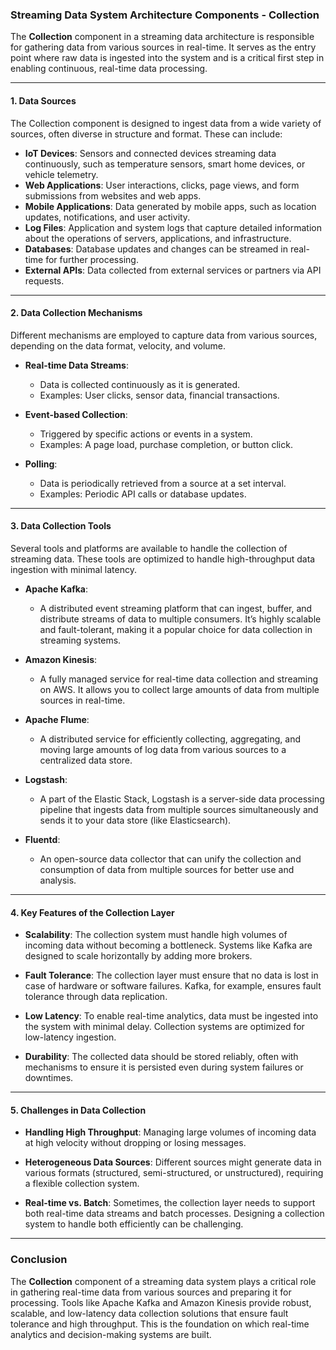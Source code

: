 ### Streaming Data System Architecture Components - Collection

The **Collection** component in a streaming data architecture is responsible for gathering data from various sources in real-time. It serves as the entry point where raw data is ingested into the system and is a critical first step in enabling continuous, real-time data processing.

---

#### 1. **Data Sources**
The Collection component is designed to ingest data from a wide variety of sources, often diverse in structure and format. These can include:

- **IoT Devices**: Sensors and connected devices streaming data continuously, such as temperature sensors, smart home devices, or vehicle telemetry.
- **Web Applications**: User interactions, clicks, page views, and form submissions from websites and web apps.
- **Mobile Applications**: Data generated by mobile apps, such as location updates, notifications, and user activity.
- **Log Files**: Application and system logs that capture detailed information about the operations of servers, applications, and infrastructure.
- **Databases**: Database updates and changes can be streamed in real-time for further processing.
- **External APIs**: Data collected from external services or partners via API requests.

---

#### 2. **Data Collection Mechanisms**
Different mechanisms are employed to capture data from various sources, depending on the data format, velocity, and volume.

- **Real-time Data Streams**:
  - Data is collected continuously as it is generated.
  - Examples: User clicks, sensor data, financial transactions.
  
- **Event-based Collection**:
  - Triggered by specific actions or events in a system.
  - Examples: A page load, purchase completion, or button click.

- **Polling**:
  - Data is periodically retrieved from a source at a set interval.
  - Examples: Periodic API calls or database updates.

---

#### 3. **Data Collection Tools**
Several tools and platforms are available to handle the collection of streaming data. These tools are optimized to handle high-throughput data ingestion with minimal latency.

- **Apache Kafka**:
  - A distributed event streaming platform that can ingest, buffer, and distribute streams of data to multiple consumers. It’s highly scalable and fault-tolerant, making it a popular choice for data collection in streaming systems.
  
- **Amazon Kinesis**:
  - A fully managed service for real-time data collection and streaming on AWS. It allows you to collect large amounts of data from multiple sources in real-time.
  
- **Apache Flume**:
  - A distributed service for efficiently collecting, aggregating, and moving large amounts of log data from various sources to a centralized data store.
  
- **Logstash**:
  - A part of the Elastic Stack, Logstash is a server-side data processing pipeline that ingests data from multiple sources simultaneously and sends it to your data store (like Elasticsearch).
  
- **Fluentd**:
  - An open-source data collector that can unify the collection and consumption of data from multiple sources for better use and analysis.

---

#### 4. **Key Features of the Collection Layer**
- **Scalability**: The collection system must handle high volumes of incoming data without becoming a bottleneck. Systems like Kafka are designed to scale horizontally by adding more brokers.
  
- **Fault Tolerance**: The collection layer must ensure that no data is lost in case of hardware or software failures. Kafka, for example, ensures fault tolerance through data replication.
  
- **Low Latency**: To enable real-time analytics, data must be ingested into the system with minimal delay. Collection systems are optimized for low-latency ingestion.
  
- **Durability**: The collected data should be stored reliably, often with mechanisms to ensure it is persisted even during system failures or downtimes.

---

#### 5. **Challenges in Data Collection**
- **Handling High Throughput**: Managing large volumes of incoming data at high velocity without dropping or losing messages.
  
- **Heterogeneous Data Sources**: Different sources might generate data in various formats (structured, semi-structured, or unstructured), requiring a flexible collection system.
  
- **Real-time vs. Batch**: Sometimes, the collection layer needs to support both real-time data streams and batch processes. Designing a collection system to handle both efficiently can be challenging.

---

### Conclusion
The **Collection** component of a streaming data system plays a critical role in gathering real-time data from various sources and preparing it for processing. Tools like Apache Kafka and Amazon Kinesis provide robust, scalable, and low-latency data collection solutions that ensure fault tolerance and high throughput. This is the foundation on which real-time analytics and decision-making systems are built.
